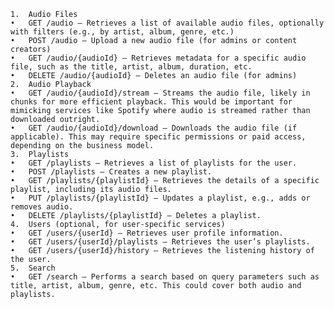     1.	Audio Files
    •	GET /audio — Retrieves a list of available audio files, optionally with filters (e.g., by artist, album, genre, etc.)
    •	POST /audio — Upload a new audio file (for admins or content creators)
    •	GET /audio/{audioId} — Retrieves metadata for a specific audio file, such as the title, artist, album, duration, etc.
    •	DELETE /audio/{audioId} — Deletes an audio file (for admins)
    2.	Audio Playback
    •	GET /audio/{audioId}/stream — Streams the audio file, likely in chunks for more efficient playback. This would be important for mimicking services like Spotify where audio is streamed rather than downloaded outright.
    •	GET /audio/{audioId}/download — Downloads the audio file (if applicable). This may require specific permissions or paid access, depending on the business model.
    3.	Playlists
    •	GET /playlists — Retrieves a list of playlists for the user.
    •	POST /playlists — Creates a new playlist.
    •	GET /playlists/{playlistId} — Retrieves the details of a specific playlist, including its audio files.
    •	PUT /playlists/{playlistId} — Updates a playlist, e.g., adds or removes audio.
    •	DELETE /playlists/{playlistId} — Deletes a playlist.
    4.	Users (optional, for user-specific services)
    •	GET /users/{userId} — Retrieves user profile information.
    •	GET /users/{userId}/playlists — Retrieves the user’s playlists.
    •	GET /users/{userId}/history — Retrieves the listening history of the user.
    5.	Search
    •	GET /search — Performs a search based on query parameters such as title, artist, album, genre, etc. This could cover both audio and playlists.
